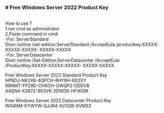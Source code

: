 <h3># Free Windows Server 2022 Product Key</h3> <br>
How to use ?<br>
1.run cmd as administrator<br>
2.Paste command in cmd:<br>
-For: ServerStandard<br>
Dism /online /set-edition:ServerStandard /AcceptEula /productkey:XXXXX-XXXXX-XXXXX- XXXXX-XXXXX<br>
-For: ServerDatacenter <br>
Dism /online /Set-Edition:ServerDatacenter /AcceptEula /ProductKey:XXXXX-XXXXX-XXXXX- XXXXX-XXXXX<br>


Free Windows Server 2022 Standard Product Key<br>
HP9DJ-NK2X6-4QPCH-8HY8H-6X2XY<br>
RRNMT-FP29D-CHKCH-GWQP2-DDDVB<br>
44QN4-X3R72-9X3VK-3DWD6-HFWDM<br>

Free Windows Server 2022 Datacenter Product Key<br>
WX4NM-KYWYW-QJJR4-XV3QB-6VM33<br>
